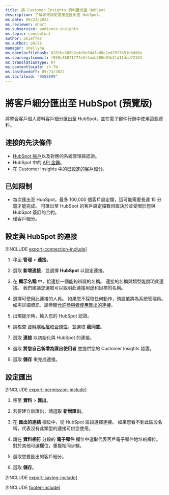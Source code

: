 ```yaml
---
title: 將 Customer Insights 資料匯出至 HubSpot
description: 了解如何設定連接並匯出至 HubSpot。
ms.date: 09/23/2022
ms.reviewer: mhart
ms.subservice: audience-insights
ms.topic: conceptual
author: pkieffer
ms.author: philk
manager: shellyha
ms.openlocfilehash: 0281be288b2c4d9e5da7ad8e2ed25f7b51b8498e
ms.sourcegitcommit: f959c85871777e5f4eab289e91b2fd114cd72153
ms.translationtype: HT
ms.contentlocale: zh-TW
ms.lasthandoff: 09/23/2022
ms.locfileid: "9588899"
---
```

# <a name="export-segments-to-hubspot-preview"></a>將客戶細分匯出至 HubSpot (預覽版)

將整合客戶個人資料客戶細分匯出至 HubSpot，並在電子郵件行銷中使用這些資料。

## <a name="prerequisites-for-a-connection"></a>連接的先決條件

- [HubSpot 帳戶](https://www.hubspot.com/)以及對應的系統管理員認證。
- HubSpot 中的 [API 金鑰](https://knowledge.hubspot.com/Integrations/How-do-I-get-my-HubSpot-API-key)。
- 在 Customer Insights 中的[已設定的客戶細分](segments.md)。

## <a name="known-limitations"></a>已知限制

- 每次匯出至 HubSpot，最多 100,000 個客戶設定檔，這可能需要長達 15 分鐘才能完成。 可匯出至 HubSpot 的客戶設定檔數目取決於並受限於您與 HubSpot 簽訂的合約。
- 僅客戶細分。

## <a name="set-up-connection-to-hubspot"></a>設定與 HubSpot 的連接

[!INCLUDE [export-connection-include](includes/export-connection-admn.md)]

1. 移至 **管理** > **連接**。

1. 選取 **新增連接**，並選擇 **HubSpot** 以設定連接。

1. 在 **顯示名稱** 中，給連接一個能夠辨識的名稱。 連接的名稱與類型能說明此連接。 我們建議您選取可以說明此連接用途和目標的名稱。

1. 選擇可使用此連接的人員。 如果您不採取任何動作，預設值將為系統管理員。 如需詳細資訊，請參閱[允許參與者使用匯出的連接](connections.md#allow-contributors-to-use-a-connection-for-exports)。

1. 出現提示時，輸入您的 HubSpot 認證。

1. 請檢查 [資料隱私權和合規性](connections.md#data-privacy-and-compliance)，並選取 **我同意**。

1. 選取 **連接** 以初始化與 HubSpot 的連接。

1. 選取 **將您自己新增為匯出使用者** 並提供您的 Customer Insights 認證。

1. 選取 **儲存** 來完成連接。

## <a name="configure-an-export"></a>設定匯出

[!INCLUDE [export-permission-include](includes/export-permission.md)]

1. 移至 **資料** > **匯出**。

1. 若要建立新匯出，請選取 **新增匯出**。

1. 在 **匯出的連結** 欄位中，從 HubSpot 區段選擇連接。 如果您看不到此區段名稱，代表沒有此類型的連接可供您使用。

1. 請在 **資料相符** 分段的 **電子郵件** 欄位中選取代表客戶電子郵件地址的欄位。 對於其他可選欄位，重複相同步驟。

1. 選取您要匯出的客戶細分。

1. 選取 **儲存**。

[!INCLUDE [export-saving-include](includes/export-saving.md)]

[!INCLUDE [footer-include](includes/footer-banner.md)]

